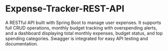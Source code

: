 # Expense-Tracker-REST-API
A RESTful API built with Spring Boot to manage user expenses. It supports full CRUD operations, monthly budget tracking with overspending alerts, and a dashboard displaying total monthly expenses, budget status, and top spending categories. Swagger is integrated for easy API testing and documentation.
